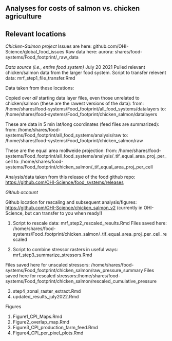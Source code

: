 ## Analyses for costs of salmon vs. chicken agriculture

## Relevant locations

*Chicken-Salmon project*
Issues are here: github.com/OHI-Science/global_food_issues
Raw data here: aurora: shares/food-systems/Food_footprint/_raw_data

*Data source (i.e., entire food system)*
July 20 2021
Pulled relevant chicken/salmon data from the larger food system.
Script to transfer relevent data: mrf_step1_file_transfer.Rmd

Data taken from these locations:

Copied over *all* starting data layer files, even those unrelated to chicken/salmon (these are the rawest versions of the data):
from: /home/shares/food-systems/Food_footprint/all_food_systems/datalayers
to: /home/shares/food-systems/Food_footprint/chicken_salmon/datalayers


These are data in 5 min lat/long coordinates (feed files are summarized):
from: /home/shares/food-systems/Food_footprint/all_food_systems/analysis/raw
to:
/home/shares/food-systems/Food_footprint/chicken_salmon/raw

These are the equal area mollweide projection:
from: /home/shares/food-systems/Food_footprint/all_food_systems/analysis/_tif_equal_area_proj_per_cell
to: /home/shares/food-systems/Food_footprint/chicken_salmon/_tif_equal_area_proj_per_cell

Analysis/data taken from this release of the food github repo:
https://github.com/OHI-Science/food_systems/releases


*Github account*

Github location for rescaling and subsequent analysis/figures:
https://github.com/OHI-Science/chicken_salmon_v2
(currently in OHI-Science, but can transfer to you when ready!)

1. Script to rescale data: mrf_step2_rescaled_results.Rmd
Files saved here: /home/shares/food-systems/Food_footprint/chicken_salmon/_tif_equal_area_proj_per_cell_rescaled

2. Script to combine stressor rasters in useful ways: mrf_step3_summarize_stressors.Rmd

Files saved here for unscaled stressors: /home/shares/food-systems/Food_footprint/chicken_salmon/raw_pressure_summary
Files saved here for rescaled stressors:/home/shares/food-systems/Food_footprint/chicken_salmon/rescaled_cumulative_pressure

3. step4_zonal_raster_extract.Rmd
4. updated_results_july2022.Rmd

Figures
1. Figure1_CPI_Maps.Rmd
2. Figure2_overlap_map.Rmd
3. Figure3_CPI_production_farm_feed.Rmd
4. Figure4_CPI_per_pixel_plots.Rmd
